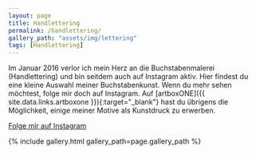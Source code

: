 ```yaml
---
layout: page
title: Handlettering
permalink: /handlettering/
gallery_path: "assets/img/lettering"
tags: [Handlettering]
---
```


Im Januar 2016 verlor ich mein Herz an die Buchstabenmalerei (Handlettering) und
bin seitdem auch auf Instagram aktiv. Hier findest du eine kleine Auswahl meiner
Buchstabenkunst. Wenn du mehr sehen möchtest, folge mir doch auf Instagram.
Auf [artboxONE]({{ site.data.links.artboxone }}){:target="\_blank"} hast du
übrigens die Möglichkeit, einige meiner Motive als Kunstdruck zu erwerben.

<a class="button" href="https://instagram.com/{{ site.data.social.instagram }}" target="_blank">
  <i class="fa fa-instagram fa-fw"></i> Folge mir auf Instagram
</a>

{% include gallery.html gallery_path=page.gallery_path %}
